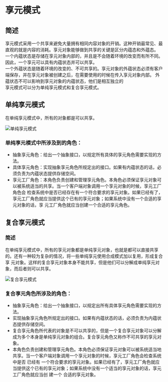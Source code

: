 # 享元模式
## 简述
享元模式采用一个共享来避免大量拥有相同内容对象的开销。这种开销最常见、最直观的就是内容的消耗。享元对象能够做到共享的关键是区分内蕴态和外蕴态。 <br>
一个内蕴状态是存储在享元对象内部的，并且是不会随着环境的改变而有所不同。因此，一个享元可以具有内蕴状态并可以共享。<br>
一个外蕴状态是随着环境的改变的、不可共享的。享元对象的外蕴状态必须有客户端保存，并在享元对象被创建之后，在需要使用的时候在传入享元对象内部。
外蕴状态不可以影响到享元对象的内蕴状态，他们是相互独立的<br>
享元模式可以分为单纯享元模式和复合享元模式。<br>

## 单纯享元模式
在单纯享元模式中，所有的对象都是可以共享。<br>

![单纯享元模式](https://github.com/lzh984294471/designPattern/raw/master/pics/flyweight1.png)

### 单纯享元模式中所涉及到的角色：

* 抽象享元角色：给出一个抽象接口，以规定所有具体的享元角色需要实现的方法。
* 具体享元角色：实现抽象享元角色所规定出的接口。如果有内蕴状态的话，必须负责为内蕴状态提供存储空间。
* 享元工厂角色：本角色负责创建和管理享元角色。本角色必须保证享元对象可以被系统适当的共享。当一个客户端对象调用一个享元对象的时候，享元工厂角色会
检查系统中是否已经存在有一个符合要求的享元对象。如果已经有了，享元工厂角色就应当提供这个已有的享元对象；如果系统中没有一个合适的享元对象的话，享
元工厂角色就应当创建一个合适的享元角色。

## 复合享元模式

### 简述
在单纯享元模式中，所有的享元对象都是单纯享元对象，也就是都可以直接共享的。还有一种较为复杂的情况，将一些单纯享元使用合成模式加以复用，形成复合享
元对象。这样的复合享元对象本身不能共享，但是他们可以分解成单纯享元对象，而后者则可以共享。<br>

![复合享元模式](https://github.com/lzh984294471/designPattern/raw/master/pics/flyweight2.png) <br>

### 复合享元角色所涉及的角色：

* 抽象享元角色：给出一个抽象接口，以规定出所有具体享元角色需要实现的方法。
* 实现抽象享元角色所规定出的接口。如果有内蕴状态的话，必须负责为内蕴状态提供存储空间。
* 复合享元角色所代表的对象是不可以共享的，但是一个复合享元对象可以分解成为多个本身是单纯享元对象的组合。复合享元角色又称作不可共享的享元对象。
* 本角色负责创建和管理享元角色。本角色必须保证享元对象可以被系统适当地共享。当一个客户端对象调用一个享元对象的时候，享元工厂角色会检查系统中是否
已经有 一个符合要求的享元对象。如果已经有了，享元工厂角色就应当提供这个已有的享元对象；如果系统中没有一个适当的享元对象的话，享元工厂角色就应当创
建一个 合适的享元对象。

